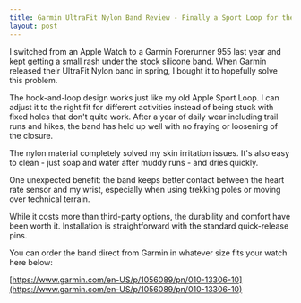```yaml
---
title: Garmin UltraFit Nylon Band Review - Finally a Sport Loop for the Forerunner 955
layout: post
---
```

I switched from an Apple Watch to a Garmin Forerunner 955 last year and kept getting a small rash under the stock silicone band. When Garmin released their UltraFit Nylon band in spring, I bought it to hopefully solve this problem.

The hook-and-loop design works just like my old Apple Sport Loop. I can adjust it to the right fit for different activities instead of being stuck with fixed holes that don't quite work. After a year of daily wear including trail runs and hikes, the band has held up well with no fraying or loosening of the closure.

The nylon material completely solved my skin irritation issues. It's also easy to clean - just soap and water after muddy runs - and dries quickly.

One unexpected benefit: the band keeps better contact between the heart rate sensor and my wrist, especially when using trekking poles or moving over technical terrain.

While it costs more than third-party options, the durability and comfort have been worth it. Installation is straightforward with the standard quick-release pins.

You can order the band direct from Garmin in whatever size fits your watch here below:

[https://www.garmin.com/en-US/p/1056089/pn/010-13306-10](https://www.garmin.com/en-US/p/1056089/pn/010-13306-10)